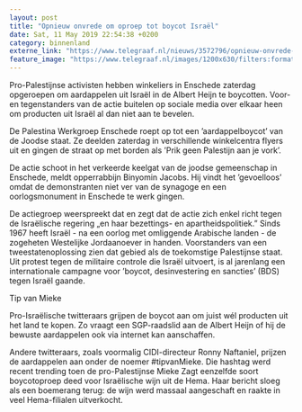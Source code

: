 ```yaml
---
layout: post
title: "Opnieuw onvrede om oproep tot boycot Israël"
date: Sat, 11 May 2019 22:54:38 +0200
category: binnenland
externe_link: "https://www.telegraaf.nl/nieuws/3572796/opnieuw-onvrede-om-oproep-tot-boycot-israel"
feature_image: "https://www.telegraaf.nl/images/1200x630/filters:format(jpeg):quality(80)/cdn-kiosk-api.telegraaf.nl/a31c8c92-7430-11e9-941a-02c309bc01c1.jpg"
---
```


<p class="intro">Pro-Palestijnse activisten hebben winkeliers in Enschede zaterdag opgeroepen om aardappelen uit Israël in de Albert Heijn te boycotten. Voor- en tegenstanders van de actie buitelen op sociale media over elkaar heen om producten uit Israël al dan niet aan te bevelen.</p> <p>De Palestina Werkgroep Enschede roept op tot een ’aardappelboycot’ van de Joodse staat. Ze deelden zaterdag in verschillende winkelcentra flyers uit en gingen de straat op met borden als ’Prik geen Palestijn aan je vork’.</p><p>De actie schoot in het verkeerde keelgat van de joodse gemeenschap in Enschede, meldt opperrabbijn Binyomin Jacobs. Hij vindt het ’gevoelloos’ omdat de demonstranten niet ver van de synagoge en een oorlogsmonument in Enschede te werk gingen.</p><p>De actiegroep weerspreekt dat en zegt dat de actie zich enkel richt tegen de Israëlische regering „en haar bezettings- en apartheidspolitiek.” Sinds 1967 heeft Israël - na een oorlog met omliggende Arabische landen - de zogeheten Westelijke Jordaanoever in handen. Voorstanders van een tweestatenoplossing zien dat gebied als de toekomstige Palestijnse staat. Uit protest tegen de militaire controle die Israël uitvoert, is al jarenlang een internationale campagne voor ’boycot, desinvestering en sancties’ (BDS) tegen Israël gaande.</p><p>Tip van Mieke</p><p>Pro-Israëlische twitteraars grijpen de boycot aan om juist wél producten uit het land te kopen. Zo vraagt een SGP-raadslid aan de Albert Heijn of hij de bewuste aardappelen ook via internet kan aanschaffen.</p><p>Andere twitteraars, zoals voormalig CIDI-directeur Ronny Naftaniel, prijzen de aardappelen aan onder de noemer #tipvanMieke. Die hashtag werd recent trending toen de pro-Palestijnse Mieke Zagt eenzelfde soort boycotoproep deed voor Israëlische wijn uit de Hema. Haar bericht sloeg als een boemerang terug: de wijn werd massaal aangeschaft en raakte in veel Hema-filialen uitverkocht.</p>
